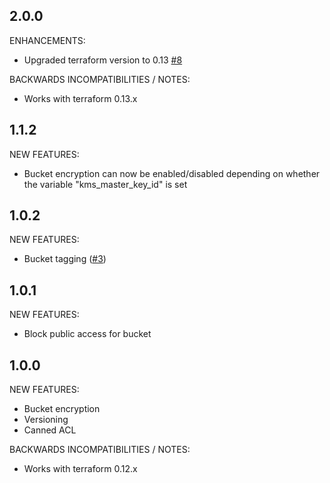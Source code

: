 ## 2.0.0

ENHANCEMENTS:
* Upgraded terraform version to 0.13  [#8](https://github.com/zoitech/terraform-aws-s3-encrypted/issues/8)

BACKWARDS INCOMPATIBILITIES / NOTES:
* Works with terraform 0.13.x


## 1.1.2

NEW FEATURES:

* Bucket encryption can now be enabled/disabled depending on whether the variable "kms_master_key_id" is set

## 1.0.2

NEW FEATURES:

* Bucket tagging ([#3](https://github.com/zoitech/terraform-aws-s3-encrypted/issues/3))

## 1.0.1

NEW FEATURES:

* Block public access for bucket

## 1.0.0

NEW FEATURES:

* Bucket encryption
* Versioning
* Canned ACL

BACKWARDS INCOMPATIBILITIES / NOTES:

* Works with terraform 0.12.x